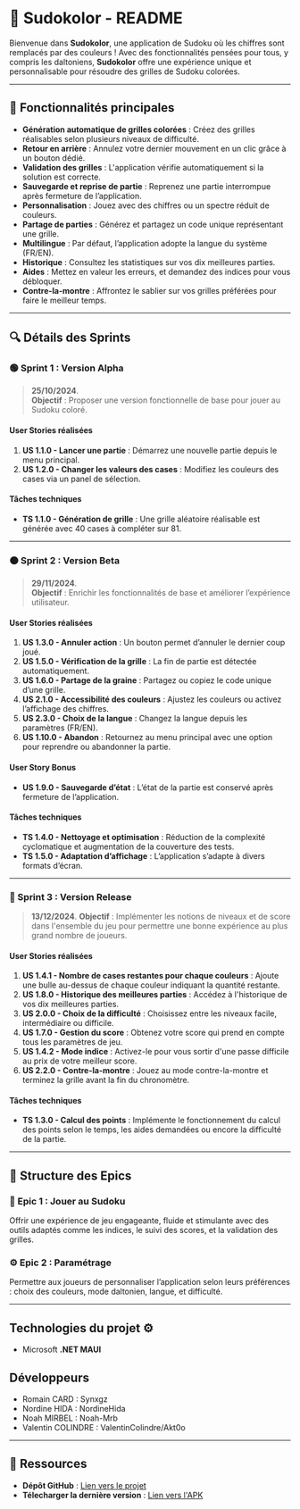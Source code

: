 # 🧩 Sudokolor - README

Bienvenue dans **Sudokolor**, une application de Sudoku où les chiffres sont remplacés par des couleurs ! Avec des fonctionnalités pensées pour tous, y compris les daltoniens, **Sudokolor** offre une expérience unique et personnalisable pour résoudre des grilles de Sudoku colorées.

---

## 🚀 Fonctionnalités principales

- **Génération automatique de grilles colorées** : Créez des grilles réalisables selon plusieurs niveaux de difficulté.  
- **Retour en arrière** : Annulez votre dernier mouvement en un clic grâce à un bouton dédié.  
- **Validation des grilles** : L'application vérifie automatiquement si la solution est correcte.  
- **Sauvegarde et reprise de partie** : Reprenez une partie interrompue après fermeture de l’application.  
- **Personnalisation** : Jouez avec des chiffres ou un spectre réduit de couleurs.  
- **Partage de parties** : Générez et partagez un code unique représentant une grille.  
- **Multilingue** : Par défaut, l’application adopte la langue du système (FR/EN).
- **Historique** : Consultez les statistiques sur vos dix meilleures parties.
- **Aides** : Mettez en valeur les erreurs, et demandez des indices pour vous débloquer.
- **Contre-la-montre** : Affrontez le sablier sur vos grilles préférées pour faire le meilleur temps.

---

## 🔍 Détails des Sprints

### 🟢 Sprint 1 : Version Alpha  
> **25/10/2024**.  
**Objectif** : Proposer une version fonctionnelle de base pour jouer au Sudoku coloré.  

#### User Stories réalisées  
1. **US 1.1.0 - Lancer une partie** : Démarrez une nouvelle partie depuis le menu principal.  
2. **US 1.2.0 - Changer les valeurs des cases** : Modifiez les couleurs des cases via un panel de sélection.  

#### Tâches techniques  
- **TS 1.1.0 - Génération de grille** : Une grille aléatoire réalisable est générée avec 40 cases à compléter sur 81.  

---

### 🟠 Sprint 2 : Version Beta  
> **29/11/2024**.  
**Objectif** : Enrichir les fonctionnalités de base et améliorer l’expérience utilisateur.

#### User Stories réalisées  
1. **US 1.3.0 - Annuler action** : Un bouton permet d’annuler le dernier coup joué.  
2. **US 1.5.0 - Vérification de la grille** : La fin de partie est détectée automatiquement.  
3. **US 1.6.0 - Partage de la graine** : Partagez ou copiez le code unique d’une grille.  
4. **US 2.1.0 - Accessibilité des couleurs** : Ajustez les couleurs ou activez l’affichage des chiffres.  
5. **US 2.3.0 - Choix de la langue** : Changez la langue depuis les paramètres (FR/EN).  
6. **US 1.10.0 - Abandon** : Retournez au menu principal avec une option pour reprendre ou abandonner la partie.  

#### User Story Bonus  
- **US 1.9.0 - Sauvegarde d’état** : L’état de la partie est conservé après fermeture de l’application.  

#### Tâches techniques  
- **TS 1.4.0 - Nettoyage et optimisation** : Réduction de la complexité cyclomatique et augmentation de la couverture des tests.  
- **TS 1.5.0 - Adaptation d’affichage** : L’application s’adapte à divers formats d’écran.

---

### 🔴 Sprint 3 : Version Release
> **13/12/2024**.
**Objectif** : Implémenter les notions de niveaux et de score dans l'ensemble du jeu pour permettre une bonne expérience au plus grand nombre de joueurs.

#### User Stories réalisées
1. **US 1.4.1 - Nombre de cases restantes pour chaque couleurs** : Ajoute une bulle au-dessus de chaque couleur indiquant la quantité restante.
2. **US 1.8.0 - Historique des meilleures parties** : Accédez à l'historique de vos dix meilleures parties.
3. **US 2.0.0 - Choix de la difficulté** : Choisissez entre les niveaux facile, intermédiaire ou difficile.
4. **US 1.7.0 - Gestion du score** : Obtenez votre score qui prend en compte tous les paramètres de jeu.
5. **US 1.4.2 - Mode indice** : Activez-le pour vous sortir d'une passe difficile au prix de votre meilleur score. 
6. **US 2.2.0 - Contre-la-montre** : Jouez au mode contre-la-montre et terminez la grille avant la fin du chronomètre. 

#### Tâches techniques
- **TS 1.3.0 - Calcul des points** : Implémente le fonctionnement du calcul des points selon le temps, les aides demandées ou encore la difficulté de la partie.

---

## 📖 Structure des Epics

### 🎨 Epic 1 : Jouer au Sudoku  
Offrir une expérience de jeu engageante, fluide et stimulante avec des outils adaptés comme les indices, le suivi des scores, et la validation des grilles.  

### ⚙️ Epic 2 : Paramétrage  
Permettre aux joueurs de personnaliser l’application selon leurs préférences : choix des couleurs, mode daltonien, langue, et difficulté.

---

## Technologies du projet ⚙️

- Microsoft **.NET MAUI**

## Développeurs

- Romain CARD : Synxgz
- Nordine HIDA : NordineHida
- Noah MIRBEL : Noah-Mrb
- Valentin COLINDRE : ValentinColindre/Akt0o

---

## 🔗 Ressources

- **Dépôt GitHub** : [Lien vers le projet](https://github.com/dept-info-iut-dijon/S5A_A1_Coloku)  
- **Télecharger la dernière version** : [Lien vers l'APK](https://github.com/dept-info-iut-dijon/S5A_A1_Coloku/releases/tag/Beta)

